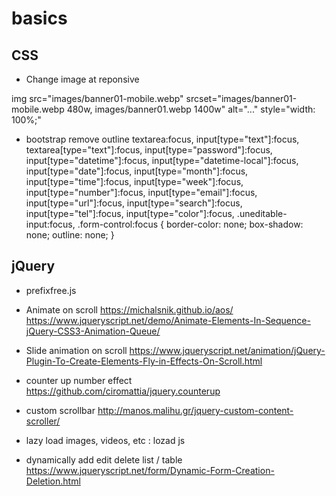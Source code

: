 # basics

CSS
----
* Change image at reponsive

img src="images/banner01-mobile.webp" srcset="images/banner01-mobile.webp 480w, images/banner01.webp 1400w" alt="..." style="width: 100%;"

* bootstrap remove outline
textarea:focus,
input[type="text"]:focus,
textarea[type="text"]:focus,
input[type="password"]:focus,
input[type="datetime"]:focus,
input[type="datetime-local"]:focus,
input[type="date"]:focus,
input[type="month"]:focus,
input[type="time"]:focus,
input[type="week"]:focus,
input[type="number"]:focus,
input[type="email"]:focus,
input[type="url"]:focus,
input[type="search"]:focus,
input[type="tel"]:focus,
input[type="color"]:focus,
.uneditable-input:focus,
.form-control:focus {
    border-color: none;
    box-shadow: none;
    outline: none;
}


jQuery
-----------
* prefixfree.js

* Animate on scroll
https://michalsnik.github.io/aos/
https://www.jqueryscript.net/demo/Animate-Elements-In-Sequence-jQuery-CSS3-Animation-Queue/

* Slide animation on scroll
https://www.jqueryscript.net/animation/jQuery-Plugin-To-Create-Elements-Fly-in-Effects-On-Scroll.html

* counter up number effect
https://github.com/ciromattia/jquery.counterup

* custom scrollbar
http://manos.malihu.gr/jquery-custom-content-scroller/

* lazy load images, videos, etc :
lozad js

* dynamically add edit delete list / table
https://www.jqueryscript.net/form/Dynamic-Form-Creation-Deletion.html
